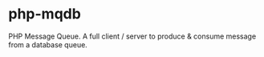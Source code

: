 # php-mqdb
PHP Message Queue. A full client / server to produce &amp; consume message from a database queue.
